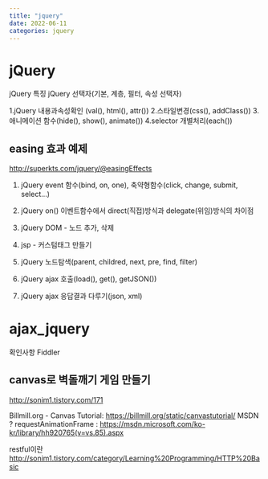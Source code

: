 ```yaml
---
title: "jquery"
date: 2022-06-11
categories: jquery  
---
```



jQuery
======

jQuery 특징
jQuery 선택자(기본, 계층, 필터, 속성 선택자)


1.jQuery 내용과속성확인 (val(), html(), attr())
2.스타일변경(css(), addClass())
3.애니메이션 함수(hide(), show(), animate())
4.selector 개별처리(each())


easing 효과 예제
---------------------------------------------
http://superkts.com/jquery/@easingEffects


1. jQuery event 함수(bind, on, one), 축약형함수(click, change, submit, select...)
2. jQuery on() 이벤트함수에서 direct(직접)방식과 delegate(위임)방식의 차이점 
3. jQuery DOM - 노드 추가, 삭제
4. jsp - 커스텀태그 만들기


1. jQuery 노드탐색(parent, childred, next, pre, find, filter)
2. jQuery ajax 호출(load(), get(), getJSON())
3. jQuery ajax 응답결과 다루기(json, xml)



ajax_jquery
==============

확인사항
Fiddler

canvas로 벽돌깨기 게임 만들기
------------------------------------------------------
http://sonim1.tistory.com/171

Billmill.org - Canvas Tutorial: https://billmill.org/static/canvastutorial/
MSDN ? requestAnimationFrame : https://msdn.microsoft.com/ko-kr/library/hh920765(v=vs.85).aspx

restful이란
http://sonim1.tistory.com/category/Learning%20Programming/HTTP%20Basic



